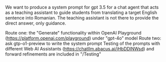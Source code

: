 

We want to produce a system prompt for gpt 3.5 for a chat agent that acts as a teaching assistant to guide students from translating a target English sentence into Romanian. The teaching assistant is not there to provide the direct answer, only guidance.

Route one: the "Generate" functionality within OpenAI Playground (https://platform.openai.com/playground) under "gpt-4o" model
Route two: ask gtp-o1-preview to write the system prompt
Testing of the prompts with different Web AI Assistants (https://chatllm.abacus.ai/jHbDDlNWsd) and forward refinements are included in "/Testing"